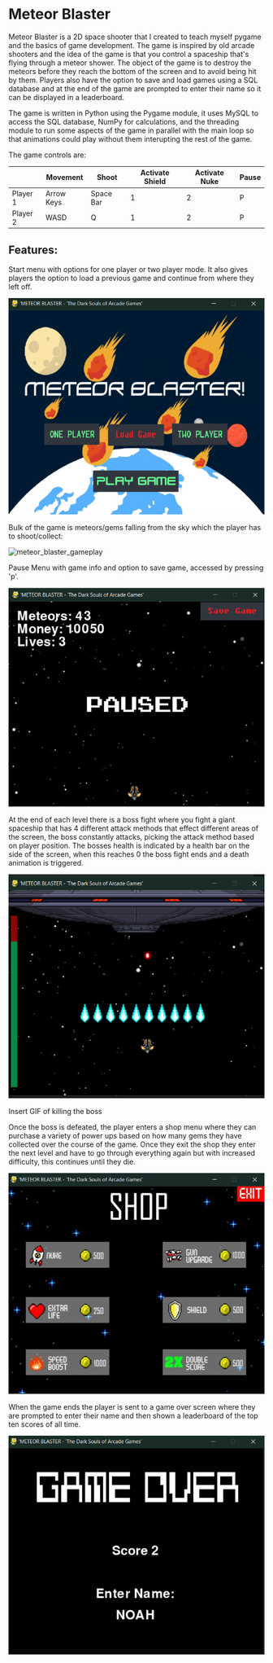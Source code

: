 # Meteor Blaster

Meteor Blaster is a 2D space shooter that I created to teach myself pygame and the basics of game development. The game is inspired by old arcade shooters and the idea of the game is that you control a spaceship that's flying through a meteor shower. The object of the game is to destroy the meteors before they reach the bottom of the screen and to avoid being hit by them. Players also have the option to save and load games using a SQL database and at the end of the game are prompted to enter their name so it can be displayed in a leaderboard.

The game is written in Python using the Pygame module, it uses MySQL to access the SQL database, NumPy for calculations, and the threading module to run some aspects of the game in parallel with the main loop so that animations could play without them interupting the rest of the game.

The game controls are:

<table class="tg">
<thead>
  <tr>
    <th class="tg-baqh"></th>
    <th class="tg-baqh">Movement</th>
    <th class="tg-baqh">Shoot</th>
    <th class="tg-baqh">Activate Shield</th>
    <th class="tg-baqh">Activate Nuke</th>
    <th class="tg-baqh">Pause</th>
  </tr>
</thead>
<tbody>
  <tr>
    <td class="tg-baqh">Player 1</td>
    <td class="tg-baqh">Arrow Keys</td>
    <td class="tg-baqh">Space Bar</td>
    <td class="tg-baqh">1</td>
    <td class="tg-baqh">2</td>
    <td class="tg-baqh">P</td>
  </tr>
  <tr>
    <td class="tg-baqh">Player 2</td>
    <td class="tg-baqh">WASD</td>
    <td class="tg-baqh">Q</td>
    <td class="tg-baqh">1</td>
    <td class="tg-baqh">2</td>
    <td class="tg-baqh">P</td>
  </tr>
</tbody>
</table>

## Features:

Start menu with options for one player or two player mode. It also gives players the option to load a previous game and continue from where they left off.

![Meteor Blaster: Main Menu](https://github.com/NoahHA/meteor-blaster/blob/main/meteor_blaster/images/demonstration%20images/main%20menu.png?raw=true)

Bulk of the game is meteors/gems falling from the sky which the player has to shoot/collect:

![meteor_blaster_gameplay](https://user-images.githubusercontent.com/16436026/136596558-ecff03b9-12eb-4161-a199-fa76b79e1d86.gif)

Pause Menu with game info and option to save game, accessed by pressing 'p'.

![Meteor Blaster: Pause Menu](https://github.com/NoahHA/meteor-blaster/blob/main/meteor_blaster/images/demonstration%20images/pause%20screen.png?raw=true)

At the end of each level there is a boss fight where you fight a giant spaceship that has 4 different attack methods that effect different areas of the screen, the boss constantly attacks, picking the attack method based on player position. The bosses health is indicated by a health bar on the side of the screen, when this reaches 0 the boss fight ends and a death animation is triggered.

![Meteor Blaster: Boss Fight](https://github.com/NoahHA/meteor-blaster/blob/main/meteor_blaster/images/demonstration%20images/boss%20fight%202.png?raw=true)

Insert GIF of killing the boss

Once the boss is defeated, the player enters a shop menu where they can purchase a variety of power ups based on how many gems they have collected over the course of the game. Once they exit the shop they enter the next level and have to go through everything again but with increased difficulty, this continues until they die.

![Meteor Blaster: Shop Menu](https://github.com/NoahHA/meteor-blaster/blob/main/meteor_blaster/images/demonstration%20images/shop%20menu.png?raw=true)

When the game ends the player is sent to a game over screen where they are prompted to enter their name and then shown a leaderboard of the top ten scores of all time.

![Meteor Blaster: Game Over](https://github.com/NoahHA/meteor-blaster/blob/main/meteor_blaster/images/demonstration%20images/game%20over%20screen.png?raw=true)
